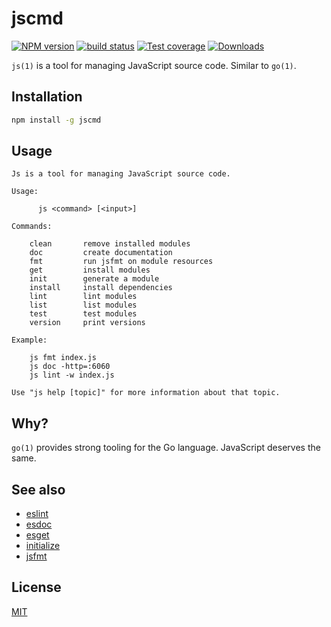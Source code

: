 # jscmd
[![NPM version][npm-image]][npm-url]
[![build status][travis-image]][travis-url]
[![Test coverage][coveralls-image]][coveralls-url]
[![Downloads][downloads-image]][downloads-url]

`js(1)` is a tool for managing JavaScript source code. Similar to `go(1)`.

## Installation
```bash
npm install -g jscmd
```

## Usage
```
Js is a tool for managing JavaScript source code.

Usage:

      js <command> [<input>]

Commands:

    clean       remove installed modules
    doc         create documentation
    fmt         run jsfmt on module resources
    get         install modules
    init        generate a module
    install     install dependencies
    lint        lint modules
    list        list modules
    test        test modules
    version     print versions

Example:

    js fmt index.js
    js doc -http=:6060
    js lint -w index.js

Use "js help [topic]" for more information about that topic.
```

## Why?
`go(1)` provides strong tooling for the Go language. JavaScript deserves the same.

## See also
- [eslint](http://ghub.io/eslint)
- [esdoc](http://ghub.io/esdoc)
- [esget](http://ghub.io/esget)
- [initialize](http://ghub.io/initialize)
- [jsfmt](http://ghub.io/jsfmt)

## License
[MIT](https://tldrlegal.com/license/mit-license)

[npm-image]: https://img.shields.io/npm/v/ea.svg?style=flat-square
[npm-url]: https://npmjs.org/package/ea
[travis-image]: https://img.shields.io/travis/yoshuawuyts/ea.svg?style=flat-square
[travis-url]: https://travis-ci.org/yoshuawuyts/ea
[coveralls-image]: https://img.shields.io/coveralls/yoshuawuyts/ea.svg?style=flat-square
[coveralls-url]: https://coveralls.io/r/yoshuawuyts/ea?branch=master
[downloads-image]: http://img.shields.io/npm/dm/ea.svg?style=flat-square
[downloads-url]: https://npmjs.org/package/ea
